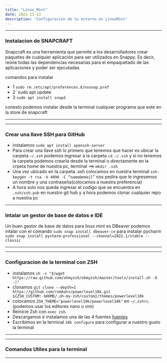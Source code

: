 ```yaml
---
title: "Linux_Mint"
date: 2022-11-23
description: 'Configuracion de tu entorno en LinuxMint'
---
```


---  

### Instalacion de SNAPCRAFT

Snapcraft es una herramienta que permite a los desarrolladores crear paquetes de cualquier aplicación para ser utilizados en Snappy. Es decir, reúne todas las dependencias necesarias para el empaquetado de las aplicaciones y poder ser ejecutadas

comandos para instalar 

- 1 `sudo rm /etc/apt/preferences.d/nosnap.pref`
- 2 `sudo apt update
- 3 `sudo apt install snapd`

conesto podemos instalar desde la terminal cualquier programa que este en la store de snapcraft

---

---
### Crear una llave SSH para GitHub

- instalamos `sudo apt install openssh-server`
- Para crear una llave ssh lo primero que tenemos que hacer es ubicar la carpeta `~/.ssh` podemos ingresar a la carpeta `cd ~/.ssh` y si no tenemos la carpeta podemos crearla desde la terminal o directamente en la crpeta home de nuestra pc, terminal ==> `mkdir .ssh`
- Una vez ubicado en la carpeta .ssh colocamos en nuestra terminal `ssh-keygen -t rsa -b 4096 -C “name@email”` nos pedira que le ingresemos un nombre y una contraseña(colocamos a nuestra preferencia)
- A hora solo nos queda ingresar el codigo que se encuentra en `.ssh/ssh.pub` en nuestro git hub y a hora podemos clonar cualquier repo a nuestra pc 

---  

### Intalar un gestor de base de datos e IDE

Un buen gestor de base de datos para linux mint es DBeaver podemos intalar con el comando `sudo snap install dbeaver-ce`
para instalar pycharm `sudo snap install pycharm-professional --channel=2022.1/stable --classic`

---

---  

### Configuracion de la terminal con ZSH

- instalamos `sh -c "$(wget https://raw.github.com/ohmyzsh/ohmyzsh/master/tools/install.sh -O -)"`
- clonamos `git clone --depth=1 https://github.com/romkatv/powerlevel10k.git ${ZSH_CUSTOM:-$HOME/.oh-my-zsh/custom}/themes/powerlevel10k`
- colocamos `ZSH_THEME="powerlevel10k/powerlevel10k"` en `~/.zshrc`. (podemos usar los editores nano o vim)
- Reinicie Zsh con `exec zsh`.
- Descargamos e instalamos una de las 4 fuentes [fuentes](https://github.com/romkatv/powerlevel10k#meslo-nerd-font-patched-for-powerlevel10k)
- Escribimos en la terminal `10k configure` para configurar a nuestro gusto la terminal
---

---  

### Comandos Utiles para la terminal

---
